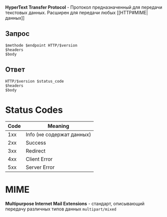 **HyperText Transfer Protocol** - Протокол предназначенный для передачи текстовых данных. Расширен для передачи любых [[HTTP#MIME|данных]]

## Запрос
```shell
$methode $endpoint HTTP/$version
$headers
$body
```
## Ответ
```shell
HTTP/$version $status_code
$headers
$body
```

#  Status Codes

| Code | Meaning                   |
|:---- | ------------------------- |
| 1xx  | Info (не содержат данных) |
| 2xx  | Success                   |
| 3xx  | Redirect                  |
| 4xx  | Client Error              |
| 5xx  | Server Error              |

# MIME
**Multipurpose Internet Mail Extensions** - стандарт, описывающий передачу различных типов данных `multipart/mixed`